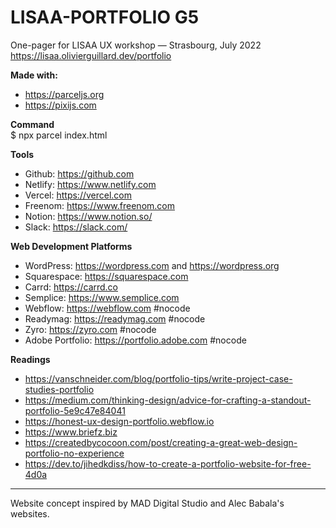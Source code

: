 # LISAA-PORTFOLIO G5
One-pager for LISAA UX workshop — Strasbourg, July 2022<br />
https://lisaa.olivierguillard.dev/portfolio

**Made with:**
- https://parceljs.org
- https://pixijs.com

**Command**<br />
$ npx parcel index.html

**Tools**
- Github: https://github.com
- Netlify: https://www.netlify.com
- Vercel: https://vercel.com
- Freenom: https://www.freenom.com
- Notion: https://www.notion.so/ 
- Slack: https://slack.com/

**Web Development Platforms**
- WordPress: https://wordpress.com and https://wordpress.org
- Squarespace: https://squarespace.com
- Carrd: https://carrd.co
- Semplice: https://www.semplice.com
- Webflow: https://webflow.com #nocode
- Readymag: https://readymag.com #nocode
- Zyro: https://zyro.com #nocode
- Adobe Portfolio: https://portfolio.adobe.com #nocode

**Readings**
- https://vanschneider.com/blog/portfolio-tips/write-project-case-studies-portfolio
- https://medium.com/thinking-design/advice-for-crafting-a-standout-portfolio-5e9c47e84041
- https://honest-ux-design-portfolio.webflow.io
- https://www.briefz.biz
- https://createdbycocoon.com/post/creating-a-great-web-design-portfolio-no-experience
- https://dev.to/jihedkdiss/how-to-create-a-portfolio-website-for-free-4d0a

<hr />

Website concept inspired by MAD Digital Studio and Alec Babala's websites.

